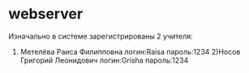# webserver
Изначально в системе зарегистрированы 2 учителя:
1) Метелёва Раиса Филипповна
логин:Raisa
пароль:1234
2)Носов Григорий Леонидович
логин:Grisha
пароль:1234
